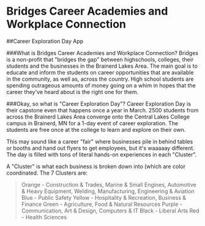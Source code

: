 # Bridges Career Academies and Workplace Connection
##Career Exploration Day App

###What is Bridges Career Academies and Workplace Connection?
Bridges is a non-profit that "bridges the gap" between highschools, colleges, their students and the businesses in the Brainerd Lakes Area. The main goal is to educate and inform the students on career opportunities that are available in the community, as well as, across the country. High school students are spending outrageous amounts of money going on a whim in hopes that the career they've heard about is the right one for them.

###Okay, so what is "Career Exploration Day"?
Career Exploration Day is their capstone even that happens once a year in March. 2500 students from across the Brainerd Lakes Area converge onto the Central Lakes College campus in Brainerd, MN for a 1-day event of career exploration. The students are free once at the college to learn and explore on their own.

This may sound like a career "fair" where businesses pile in behind tables or booths and hand out flyers to get employees, but it's waaaaay different. The day is filled with tons of literal hands-on experiences in each "Cluster".

A "Cluster" is what each business is broken down into (which are color coordinated. The 7 Clusters are:
>Orange - Construction & Trades, Marine & Small Engines, Automotive & Heavy Equipment, Welding, Manufacturing, Engineering & Aviation
>Blue - Public Safety
>Yellow - Hospitality & Recreation, Business & Finance
>Green - Agriculture, Food & Natural Resources
>Purple - Communication, Art & Design, Computers & IT
>Black - Liberal Arts
>Red - Health Sciences
